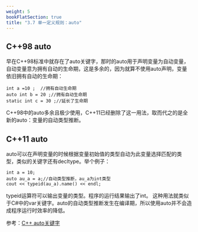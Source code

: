 ```yaml
---
weight: 5
bookFlatSection: true
title: "3.7 单一定义规则：auto"
---
```


## C++98 auto

早在C++98标准中就存在了auto关键字，那时的auto用于声明变量为自动变量，自动变量意为拥有自动的生命期，这是多余的，因为就算不使用auto声明，变量依旧拥有自动的生命期：

```
int a =10 ;  //拥有自动生命期
auto int b = 20 ;//拥有自动生命期
static int c = 30 ;//延长了生命期
```

C++98中的auto多余且极少使用，C++11已经删除了这一用法，取而代之的是全新的auto：变量的自动类型推断。

## C++11 auto

auto可以在声明变量的时候根据变量初始值的类型自动为此变量选择匹配的类型，类似的关键字还有decltype。举个例子：

```
int a = 10;
auto au_a = a;//自动类型推断，au_a为int类型
cout << typeid(au_a).name() << endl;
```

typeid运算符可以输出变量的类型。程序的运行结果输出了int。
这种用法就类似于C#中的var关键字。auto的自动类型推断发生在编译期，所以使用auto并不会造成程序运行时效率的降低。

参考：[C++ auto关键字](https://blog.csdn.net/renweiyi1487/article/details/104088675)
